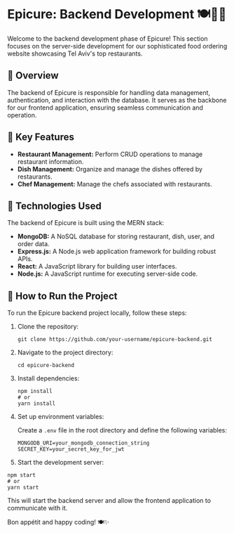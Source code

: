 # Epicure: Backend Development 🍽️👨‍🍳

Welcome to the backend development phase of Epicure! This section focuses on the server-side development for our sophisticated food ordering website showcasing Tel Aviv's top restaurants.

## 📌 Overview
The backend of Epicure is responsible for handling data management, authentication, and interaction with the database. It serves as the backbone for our frontend application, ensuring seamless communication and operation.

## 📌 Key Features
- **Restaurant Management:** Perform CRUD operations to manage restaurant information.
- **Dish Management:** Organize and manage the dishes offered by restaurants.
- **Chef Management:** Manage the chefs associated with restaurants.

## 📌 Technologies Used
The backend of Epicure is built using the MERN stack:
- **MongoDB:** A NoSQL database for storing restaurant, dish, user, and order data.
- **Express.js:** A Node.js web application framework for building robust APIs.
- **React:** A JavaScript library for building user interfaces.
- **Node.js:** A JavaScript runtime for executing server-side code.

## 📌 How to Run the Project
To run the Epicure backend project locally, follow these steps:

1. Clone the repository:

    ```
    git clone https://github.com/your-username/epicure-backend.git
    ```

2. Navigate to the project directory:

    ```
    cd epicure-backend
    ```

3. Install dependencies:

    ```
    npm install
    # or
    yarn install
    ```

4. Set up environment variables:
   
   Create a `.env` file in the root directory and define the following variables:
    ```
    MONGODB_URI=your_mongodb_connection_string
    SECRET_KEY=your_secret_key_for_jwt

    ```

5. Start the development server:

 ```
 npm start
 # or
 yarn start
 ```

This will start the backend server and allow the frontend application to communicate with it.

Bon appétit and happy coding! 🍽️✨
